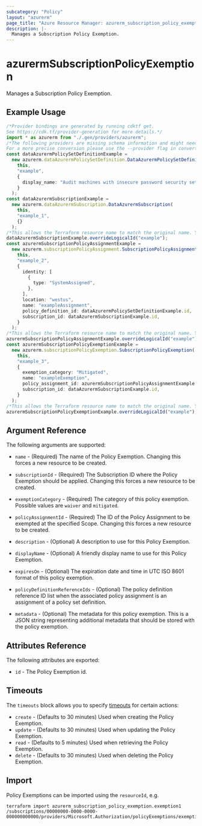```yaml
---
subcategory: "Policy"
layout: "azurerm"
page_title: "Azure Resource Manager: azurerm_subscription_policy_exemption"
description: |-
  Manages a Subscription Policy Exemption.
---
```


# azurermSubscriptionPolicyExemption

Manages a Subscription Policy Exemption.

## Example Usage

```typescript
/*Provider bindings are generated by running cdktf get.
See https://cdk.tf/provider-generation for more details.*/
import * as azurerm from "./.gen/providers/azurerm";
/*The following providers are missing schema information and might need manual adjustments to synthesize correctly: azurerm.
For a more precise conversion please use the --provider flag in convert.*/
const dataAzurermPolicySetDefinitionExample =
  new azurerm.dataAzurermPolicySetDefinition.DataAzurermPolicySetDefinition(
    this,
    "example",
    {
      display_name: "Audit machines with insecure password security settings",
    }
  );
const dataAzurermSubscriptionExample =
  new azurerm.dataAzurermSubscription.DataAzurermSubscription(
    this,
    "example_1",
    {}
  );
/*This allows the Terraform resource name to match the original name. You can remove the call if you don't need them to match.*/
dataAzurermSubscriptionExample.overrideLogicalId("example");
const azurermSubscriptionPolicyAssignmentExample =
  new azurerm.subscriptionPolicyAssignment.SubscriptionPolicyAssignment(
    this,
    "example_2",
    {
      identity: [
        {
          type: "SystemAssigned",
        },
      ],
      location: "westus",
      name: "exampleAssignment",
      policy_definition_id: dataAzurermPolicySetDefinitionExample.id,
      subscription_id: dataAzurermSubscriptionExample.id,
    }
  );
/*This allows the Terraform resource name to match the original name. You can remove the call if you don't need them to match.*/
azurermSubscriptionPolicyAssignmentExample.overrideLogicalId("example");
const azurermSubscriptionPolicyExemptionExample =
  new azurerm.subscriptionPolicyExemption.SubscriptionPolicyExemption(
    this,
    "example_3",
    {
      exemption_category: "Mitigated",
      name: "exampleExemption",
      policy_assignment_id: azurermSubscriptionPolicyAssignmentExample.id,
      subscription_id: dataAzurermSubscriptionExample.id,
    }
  );
/*This allows the Terraform resource name to match the original name. You can remove the call if you don't need them to match.*/
azurermSubscriptionPolicyExemptionExample.overrideLogicalId("example");

```

## Argument Reference

The following arguments are supported:

*   `name` - (Required) The name of the Policy Exemption. Changing this forces a new resource to be created.

*   `subscriptionId` - (Required) The Subscription ID where the Policy Exemption should be applied. Changing this forces a new resource to be created.

*   `exemptionCategory` - (Required) The category of this policy exemption. Possible values are `waiver` and `mitigated`.

*   `policyAssignmentId` - (Required) The ID of the Policy Assignment to be exempted at the specified Scope. Changing this forces a new resource to be created.

*   `description` - (Optional) A description to use for this Policy Exemption.

*   `displayName` - (Optional) A friendly display name to use for this Policy Exemption.

*   `expiresOn` - (Optional) The expiration date and time in UTC ISO 8601 format of this policy exemption.

*   `policyDefinitionReferenceIds` - (Optional) The policy definition reference ID list when the associated policy assignment is an assignment of a policy set definition.

*   `metadata` - (Optional) The metadata for this policy exemption. This is a JSON string representing additional metadata that should be stored with the policy exemption.

## Attributes Reference

The following attributes are exported:

* `id` - The Policy Exemption id.

## Timeouts

The `timeouts` block allows you to specify [timeouts](https://www.terraform.io/language/resources/syntax#operation-timeouts) for certain actions:

* `create` - (Defaults to 30 minutes) Used when creating the Policy Exemption.
* `update` - (Defaults to 30 minutes) Used when updating the Policy Exemption.
* `read` - (Defaults to 5 minutes) Used when retrieving the Policy Exemption.
* `delete` - (Defaults to 30 minutes) Used when deleting the Policy Exemption.

## Import

Policy Exemptions can be imported using the `resourceId`, e.g.

```console
terraform import azurerm_subscription_policy_exemption.exemption1 /subscriptions/00000000-0000-0000-000000000000/providers/Microsoft.Authorization/policyExemptions/exemption1
```
